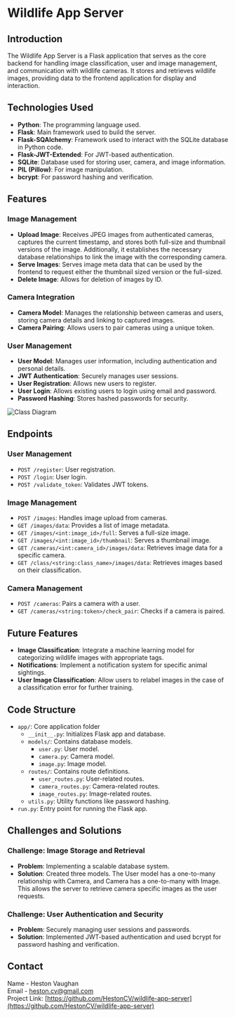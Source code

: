 # Wildlife App Server

## Introduction

The Wildlife App Server is a Flask application that serves as the core backend for handling image classification, user and image management, and communication with wildlife cameras. It stores and retrieves wildlife images, providing data to the frontend application for display and interaction.

## Technologies Used

- **Python**: The programming language used.
- **Flask**: Main framework used to build the server.
- **Flask-SQAlchemy**: Framework used to interact with the SQLite database in Python code.
- **Flask-JWT-Extended**: For JWT-based authentication.
- **SQLite**: Database used for storing user, camera, and image information.
- **PIL (Pillow)**: For image manipulation.
- **bcrypt**: For password hashing and verification.

## Features

### Image Management

- **Upload Image**: Receives JPEG images from authenticated cameras, captures the current timestamp, and stores both full-size and thumbnail versions of the image. Additionally, it establishes the necessary database relationships to link the image with the corresponding camera.
- **Serve Images**: Serves image meta data that can be used by the frontend to request either the thumbnail sized version or the full-sized.
- **Delete Image**: Allows for deletion of images by ID.

### Camera Integration

- **Camera Model**: Manages the relationship between cameras and users, storing camera details and linking to captured images.
- **Camera Pairing**: Allows users to pair cameras using a unique token.

### User Management

- **User Model**: Manages user information, including authentication and personal details.
- **JWT Authentication**: Securely manages user sessions.
- **User Registration**: Allows new users to register.
- **User Login**: Allows existing users to login using email and password.
- **Password Hashing**: Stores hashed passwords for security.

![Class Diagram](https://i.imgur.com/Nbk4NMg.png)
## Endpoints

### User Management
- `POST /register`: User registration.
- `POST /login`: User login.
- `POST /validate_token`: Validates JWT tokens.

### Image Management
- `POST /images`: Handles image upload from cameras.
- `GET /images/data`: Provides a list of image metadata.
- `GET /images/<int:image_id>/full`: Serves a full-size image.
- `GET /images/<int:image_id>/thumbnail`: Serves a thumbnail image.
- `GET /cameras/<int:camera_id>/images/data`: Retrieves image data for a specific camera.
- `GET /class/<string:class_name>/images/data`: Retrieves images based on their classification.
  
### Camera Management
- `POST /cameras`: Pairs a camera with a user.
- `GET /cameras/<string:token>/check_pair`: Checks if a camera is paired.

## Future Features

- **Image Classification**: Integrate a machine learning model for categorizing wildlife images with appropriate tags.
- **Notifications**: Implement a notification system for specific animal sightings.
- **User Image Classification**: Allow users to relabel images in the case of a classification error for further training.

## Code Structure

- `app/`: Core application folder
  - `__init__.py`: Initializes Flask app and database.
  - `models/`: Contains database models.
    - `user.py`: User model.
    - `camera.py`: Camera model.
    - `image.py`: Image model.
  - `routes/`: Contains route definitions.
    - `user_routes.py`: User-related routes.
    - `camera_routes.py`: Camera-related routes.
    - `image_routes.py`: Image-related routes.
  - `utils.py`: Utility functions like password hashing.
- `run.py`: Entry point for running the Flask app.

## Challenges and Solutions

### Challenge: Image Storage and Retrieval

- **Problem**: Implementing a scalable database system.
- **Solution**: Created three models. The User model has a one-to-many relationship with Camera, and Camera has a one-to-many with Image. This allows the server to retrieve camera specific images as the user requests.

### Challenge: User Authentication and Security

- **Problem**: Securely managing user sessions and passwords.
- **Solution**: Implemented JWT-based authentication and used bcrypt for password hashing and verification.

## Contact

Name - Heston Vaughan  
Email - [heston.cv@gmail.com](mailto:heston.cv@gmail.com)  
Project Link: [https://github.com/HestonCV/wildlife-app-server](https://github.com/HestonCV/wildlife-app-server)
